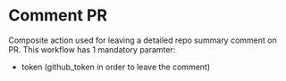 # Comment PR

Composite action used for leaving a detailed repo summary comment on PR.
This workflow has 1 mandatory paramter:
- token (github_token in order to leave the comment)